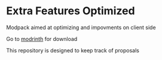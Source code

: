 # Extra Features Optimized
Modpack aimed at optimizing and impovments on client side

Go to [modrinth](https://modrinth.com/modpack/exo) for download

This repository is designed to keep track of proposals

